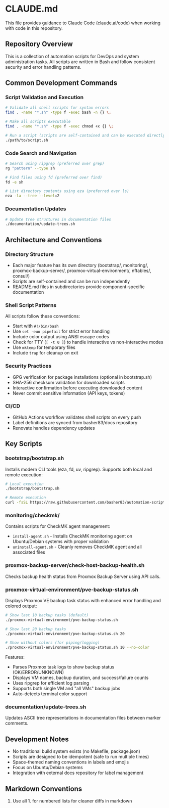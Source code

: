 # CLAUDE.md

This file provides guidance to Claude Code (claude.ai/code) when working with code in this repository.

## Repository Overview

This is a collection of automation scripts for DevOps and system administration tasks. All scripts are written in Bash and follow consistent security and error handling patterns.

## Common Development Commands

### Script Validation and Execution

```bash
# Validate all shell scripts for syntax errors
find . -name "*.sh" -type f -exec bash -n {} \;

# Make all scripts executable
find . -name "*.sh" -type f -exec chmod +x {} \;

# Run a script (scripts are self-contained and can be executed directly)
./path/to/script.sh
```

### Code Search and Navigation

```bash
# Search using ripgrep (preferred over grep)
rg "pattern" --type sh

# Find files using fd (preferred over find)
fd -e sh

# List directory contents using eza (preferred over ls)
eza -la --tree --level=2
```

### Documentation Updates

```bash
# Update tree structures in documentation files
./documentation/update-trees.sh
```

## Architecture and Conventions

### Directory Structure

- Each major feature has its own directory (bootstrap/, monitoring/, proxmox-backup-server/, proxmox-virtual-environment/, nftables/, consul/)
- Scripts are self-contained and can be run independently
- README.md files in subdirectories provide component-specific documentation

### Shell Script Patterns

All scripts follow these conventions:

- Start with `#!/bin/bash`
- Use `set -euo pipefail` for strict error handling
- Include color output using ANSI escape codes
- Check for TTY (`[ -t 0 ]`) to handle interactive vs non-interactive modes
- Use `mktemp` for temporary files
- Include `trap` for cleanup on exit

### Security Practices

- GPG verification for package installations (optional in bootstrap.sh)
- SHA-256 checksum validation for downloaded scripts
- Interactive confirmation before executing downloaded content
- Never commit sensitive information (API keys, tokens)

### CI/CD

- GitHub Actions workflow validates shell scripts on every push
- Label definitions are synced from basher83/docs repository
- Renovate handles dependency updates

## Key Scripts

### bootstrap/bootstrap.sh

Installs modern CLI tools (eza, fd, uv, ripgrep). Supports both local and remote execution:

```bash
# Local execution
./bootstrap/bootstrap.sh

# Remote execution
curl -fsSL https://raw.githubusercontent.com/basher83/automation-scripts/main/bootstrap/bootstrap.sh | bash
```

### monitoring/checkmk/

Contains scripts for CheckMK agent management:
- `install-agent.sh` - Installs CheckMK monitoring agent on Ubuntu/Debian systems with proper validation
- `uninstall-agent.sh` - Cleanly removes CheckMK agent and all associated files

### proxmox-backup-server/check-host-backup-health.sh

Checks backup health status from Proxmox Backup Server using API calls.

### proxmox-virtual-environment/pve-backup-status.sh

Displays Proxmox VE backup task status with enhanced error handling and colored output:

```bash
# Show last 10 backup tasks (default)
./proxmox-virtual-environment/pve-backup-status.sh

# Show last 20 backup tasks
./proxmox-virtual-environment/pve-backup-status.sh 20

# Show without colors (for piping/logging)
./proxmox-virtual-environment/pve-backup-status.sh 10 --no-color
```

Features:

- Parses Proxmox task logs to show backup status (OK/ERROR/UNKNOWN)
- Displays VM names, backup duration, and success/failure counts
- Uses ripgrep for efficient log parsing
- Supports both single VM and "all VMs" backup jobs
- Auto-detects terminal color support

### documentation/update-trees.sh

Updates ASCII tree representations in documentation files between marker comments.

## Development Notes

- No traditional build system exists (no Makefile, package.json)
- Scripts are designed to be idempotent (safe to run multiple times)
- Space-themed naming conventions in labels and emojis
- Focus on Ubuntu/Debian systems
- Integration with external docs repository for label management

## Markdown Conventions

1. Use all 1. for numbered lists for cleaner diffs in markdown
